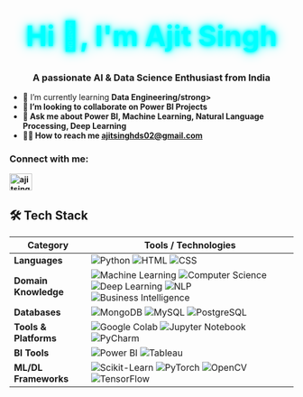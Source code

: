<div align="center">
  <h1 style="color: cyan; font-size: 50px; text-shadow: 0 0 5px cyan, 0 0 10px cyan, 0 0 20px cyan;">
    Hi 👋, I'm Ajit Singh
  </h1>
  <h3 align="center">A passionate AI & Data Science Enthusiast from India</h3>
</div>

- 🌱 I’m currently learning <strong>Data Engineering/strong>
- 👥 I’m looking to collaborate on <strong>Power BI Projects</strong>
- 💬 Ask me about <strong>Power BI, Machine Learning, Natural Language Processing, Deep Learning</strong>
- 👨‍💻 How to reach me <strong>ajitsinghds02@gmail.com</strong>

<h3 align="left">Connect with me:</h3>
<p align="left">
  <a href="https://linkedin.com/in/ajitsinghds02" target="blank">
    <img align="center" src="https://raw.githubusercontent.com/rahuldkjain/github-profile-readme-generator/master/src/images/icons/Social/linked-in-alt.svg" alt="ajitsinghds02" height="30" width="40" />
  </a>
</p>

## 🛠 Tech Stack

| <strong>Category</strong>        | <strong>Tools / Technologies</strong>                                                                                                   |
|---------------------|---------------------------------------------------------------------------------------------------------------------------|
| <strong>Languages</strong>       | ![Python](https://img.shields.io/badge/Python-3776AB?style=for-the-badge&logo=python&logoColor=white)                     ![HTML](https://img.shields.io/badge/HTML5-E34F26?style=for-the-badge&logo=html5&logoColor=white)                     ![CSS](https://img.shields.io/badge/CSS3-1572B6?style=for-the-badge&logo=css3&logoColor=white)                     |
| <strong>Domain Knowledge</strong> | ![Machine Learning](https://img.shields.io/badge/Machine%20Learning-239120?style=for-the-badge&logo=ai&logoColor=white)  ![Computer Science](https://img.shields.io/badge/Computer%20Science-3776AB?style=for-the-badge&logo=code&logoColor=white) ![Deep Learning](https://img.shields.io/badge/Deep%20Learning-EE4C2C?style=for-the-badge&logo=deep-learning&logoColor=white) ![NLP](https://img.shields.io/badge/NLP-FF6F00?style=for-the-badge&logo=ai&logoColor=white) ![Business Intelligence](https://img.shields.io/badge/Business%20Intelligence-336791?style=for-the-badge&logo=bi&logoColor=white) |
| <strong>Databases</strong>       | ![MongoDB](https://img.shields.io/badge/MongoDB-4EA94B?style=for-the-badge&logo=mongodb&logoColor=white)                   ![MySQL](https://img.shields.io/badge/MySQL-4479A1?style=for-the-badge&logo=mysql&logoColor=white)                   ![PostgreSQL](https://img.shields.io/badge/PostgreSQL-336791?style=for-the-badge&logo=postgresql&logoColor=white)  |
| <strong>Tools & Platforms</strong> | ![Google Colab](https://img.shields.io/badge/Google%20Colab-F9AB00?style=for-the-badge&logo=google-colab&logoColor=white) ![Jupyter Notebook](https://img.shields.io/badge/Jupyter-F37626?style=for-the-badge&logo=jupyter&logoColor=white) ![PyCharm](https://img.shields.io/badge/PyCharm-000000?style=for-the-badge&logo=pycharm&logoColor=white)          |
| <strong>BI Tools</strong>        | ![Power BI](https://img.shields.io/badge/Power%20BI-F2C811?style=for-the-badge&logo=power-bi&logoColor=black)              ![Tableau](https://img.shields.io/badge/Tableau-E97627?style=for-the-badge&logo=tableau&logoColor=white)             |
| <strong>ML/DL Frameworks</strong> | ![Scikit-Learn](https://img.shields.io/badge/Scikit--Learn-F7931E?style=for-the-badge&logo=scikit-learn&logoColor=white)  ![PyTorch](https://img.shields.io/badge/PyTorch-EE4C2C?style=for-the-badge&logo=pytorch&logoColor=white)           ![OpenCV](https://img.shields.io/badge/OpenCV-5C3EE8?style=for-the-badge&logo=opencv&logoColor=white)             ![TensorFlow](https://img.shields.io/badge/TensorFlow-FF6F00?style=for-the-badge&logo=tensorflow&logoColor=white) |
